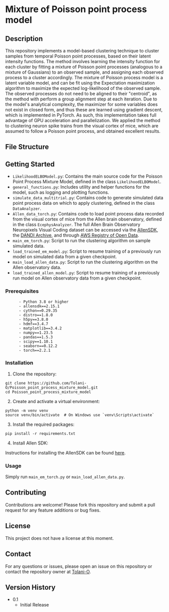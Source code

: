 # Mixture of Poisson point process model

## Description

This repository implements a model-based clustering technique to cluster samples from temporal Poisson point processes, based on their latent intensity functions. The method involves learning the intensity function for each cluster by fitting a mixture of Poisson point processes (analogous to a mixture of Gaussians) to an observed sample, and assigning each observed process to a cluster accordingly. The mixture of Poisson process model is a latent variable model, and can be fit using the Expectation maximization algorithm to maximize the expected log-likelihood of the observed sample. The observed processes do not need to be aligned to their "centroid", as the method with perform a group alignment step at each iteration. Due to the model's analytical complexity, the maximizer for some variables does not exist in closed form, and thus these are learned using gradient descent, which is implemented in PyTorch. As such, this implementation takes full advantage of GPU acceleration and parallelization. We applied the method to clustering neuron spike trains from the visual cortex of mice, which are assumed to follow a Poisson point process, and obtained excellent results.

## File Structure

## Getting Started

* ```LikelihoodELBOModel.py```: Contains the main source code for the Poisson Point Process Mixture Model, defined in the class ```LikelihoodELBOModel```.
* ```general_functions.py```: Includes utility and helper functions for the model, such as logging and plotting functions.
* ```simulate_data_multitrial.py```: Contains code to generate simulated data point process data on which to apply clustering, defined in the class ```DataAnalyzer```.
* ```Allen_data_torch.py```: Contains code to load point process data recorded from the visual cortex of mice from the Allen brain observatory, defined in the class ```EcephysAnalyzer```. The full Allen Brain Observatory Neuropixels Visual Coding dataset can be accessed via the [AllenSDK](https://allensdk.readthedocs.io/en/latest/visual_coding_neuropixels.html), the [DANDI Archive](https://dandiarchive.org/dandiset/000021), and through [AWS Registry of Open Data](https://registry.opendata.aws/allen-brain-observatory/).
* ```main_em_torch.py```: Script to run the clustering algorithm on sample simulated data.
* ```load_trained_em_model.py```: Script to resume training of a previously run model on simulated data from a given checkpoint.
* ```main_load_allen_data.py```: Script to run the clustering algorithm on the Allen observatory data.
* ```load_trained_allen_model.py```: Script to resume training of a previously run model on Allen observatory data from a given checkpoint.

### Prerequisites

```
      - Python 3.8 or higher
      - allensdk==2.15.1
      - cython==0.29.35
      - distro==1.8.0
      - h5py==3.8.0
      - hdmf==3.4.7
      - matplotlib==3.4.2
      - numpy==1.23.5
      - pandas==1.5.3
      - scipy==1.10.1
      - seaborn==0.12.2
      - torch==2.2.1
```

### Installation

1. Clone the repository:

```
git clone https://github.com/Tolani-O/Poisson_point_process_mixture_model.git
cd Poisson_point_process_mixture_model
```

2. Create and activate a virtual environment:

```
python -m venv venv
source venv/bin/activate  # On Windows use `venv\Scripts\activate`
```

3. Install the required packages:

```
pip install -r requirements.txt
```

4. Install Allen SDK:

Instructions for installing the AllenSDK can be found [here](https://allensdk.readthedocs.io/en/latest/install.html).

### Usage

Simply run ```main_em_torch.py``` or ```main_load_allen_data.py```.

## Contributing

Contributions are welcome! Please fork this repository and submit a pull request for any feature additions or bug fixes.

## License

This project does not have a license at this moment.

## Contact

For any questions or issues, please open an issue on this repository or contact the repository owner at [Tolani-O](https://github.com/Tolani-O).

## Version History

* 0.1
    * Initial Release

